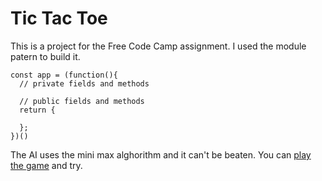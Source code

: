 # Tic Tac Toe
This is a project for the Free Code Camp assignment. I used the module patern to build it.
```
const app = (function(){
  // private fields and methods

  // public fields and methods
  return {

  };
})()
```
The AI uses the mini max alghorithm and it can't be beaten. You can [play the game](https://97ashrey.github.io/tictactoe/) and try.
